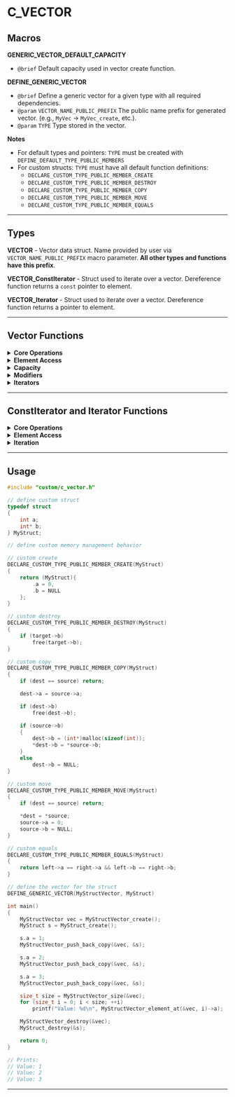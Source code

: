 # C_VECTOR


## Macros

**GENERIC_VECTOR_DEFAULT_CAPACITY**
- `@brief` Default capacity used in vector create function.


**DEFINE_GENERIC_VECTOR**
- `@brief` Define a generic vector for a given type with all required dependencies.
- `@param` `VECTOR_NAME_PUBLIC_PREFIX`  The public name prefix for generated vector. (e.g., `MyVec` -> `MyVec_create`, etc.).
- `@param` `TYPE`                       Type stored in the vector.

**Notes**
- For default types and pointers: `TYPE` must be created with `DEFINE_DEFAULT_TYPE_PUBLIC_MEMBERS`
- For custom structs: `TYPE` must have all default function definitions:
    - `DECLARE_CUSTOM_TYPE_PUBLIC_MEMBER_CREATE`
    - `DECLARE_CUSTOM_TYPE_PUBLIC_MEMBER_DESTROY`
    - `DECLARE_CUSTOM_TYPE_PUBLIC_MEMBER_COPY`
    - `DECLARE_CUSTOM_TYPE_PUBLIC_MEMBER_MOVE`
    - `DECLARE_CUSTOM_TYPE_PUBLIC_MEMBER_EQUALS`

<!-- ================================================================================================================== -->
<!-- END Macros -->
<!-- ================================================================================================================== -->
---

## Types

**VECTOR** - Vector data struct. Name provided by user via `VECTOR_NAME_PUBLIC_PREFIX` macro parameter. **All other types and functions have this prefix**.

**VECTOR_ConstIterator** - Struct used to iterate over a vector. Dereference function returns a `const` pointer to element.

**VECTOR_Iterator** - Struct used to iterate over a vector. Dereference function returns a pointer to element.

<!-- ================================================================================================================== -->
<!-- END Types -->
<!-- ================================================================================================================== -->
---

## Vector Functions

<details>
<summary><b>Core Operations</b></summary>

##### VECTOR_create
- `@brief` Creates a vector struct and allocates dynamic array with default capacity.
- `@return` A new vector instance.

##### VECTOR_create_capacity
- `@brief` Creates a vector struct and allocates dynamic array.
- `@param` `capacity` Initial capacity of the vector.
- `@return` A new vector instance.

##### VECTOR_destroy
- `@brief` Destroys a vector and releases allocated memory.
- `@param` `target` Pointer to the vector.

##### VECTOR_copy
- `@brief` Copies contents of one vector to another.
- `@param` `dest` Destination vector pointer.
- `@param` `source` Source vector pointer.

##### VECTOR_move
- `@brief` Moves contents from one vector to another. Valid operations after move: `VECTOR_copy` (as dest), `VECTOR_destroy`, `VECTOR_equals`
- `@param` `dest` Destination vector pointer.
- `@param` `source` Source vector pointer.

##### VECTOR_equals
- `@brief` Checks whether two vectors are equal by comparing each element.
- `@param` `left` Left-hand side pointer to a vector.
- `@param` `right` Right-hand side pointer to a vector.
- `@return` `true` if equal, `false` otherwise.

</details>
<!-- ================================================================================================================== -->
<!-- END Core Operations -->
<!-- ================================================================================================================== -->

<details>
<summary><b>Element Access</b></summary>

##### VECTOR_data
- `@brief` Returns the internal data array.
- `@param` `target` Pointer to vector.
- `@return` Pointer to the data array.

##### VECTOR_data_const
- `@brief` Returns the internal data array.
- `@param` `target` Pointer to vector.
- `@return` Pointer to the data array.

##### VECTOR_element_front
- `@brief` Returns a pointer to the first element.
- `@param` `target` Pointer to vector.
- `@return` Pointer to the first element.

##### VECTOR_element_front_const
- `@brief` Returns a pointer to the first element.
- `@param` `target` Pointer to vector.
- `@return` Pointer to the first element.

##### VECTOR_element_back
- `@brief` Returns a pointer to the last element.
- `@param` `target` Pointer to vector.
- `@return` Pointer to the last element.

##### VECTOR_element_back_const
- `@brief` Returns a pointer to the last element.
- `@param` `target` Pointer to vector.
- `@return` Pointer to the last element.

##### VECTOR_element_at
- `@brief` Returns a pointer to the element at index.
- `@param` `target` Pointer to vector.
- `@param` `index` Position of the element to get.
- `@return` Pointer to the element at index.

##### VECTOR_element_at_const
- `@brief` Returns a pointer to the element at index.
- `@param` `target` Pointer to vector.
- `@param` `index` Position of the element to get.
- `@return` Pointer to the element at index.

</details>
<!-- ================================================================================================================== -->
<!-- END Element Access -->
<!-- ================================================================================================================== -->

<details>
<summary><b>Capacity</b></summary>

##### VECTOR_size
- `@brief` Returns the number of elements in the vector.
- `@param` `target` Pointer to vector.
- `@return` Number of elements.

##### VECTOR_capacity
- `@brief` Returns the current capacity of the vector.
- `@param` `target` Pointer to vector.
- `@return` Current capacity.

##### VECTOR_empty
- `@brief` Checks if the vector is empty.
- `@param` `target` Pointer to vector.
- `@return` `true` if empty, `false` otherwise.

</details>
<!-- ================================================================================================================== -->
<!-- END Capacity -->
<!-- ================================================================================================================== -->

<details>
<summary><b>Modifiers</b></summary>

##### VECTOR_clear
- `@brief` Clears the vector contents but retains capacity.
- `@param` `target` Pointer to the vector.

##### VECTOR_push_back
- `@brief` Adds a default element to the end of the vector.
- `@param` `target` Pointer to vector.

##### VECTOR_push_back_copy
- `@brief` Adds an element to the end of the vector.
- `@param` `target` Pointer to vector.
- `@param` `item` Pointer to object to copy push.

##### VECTOR_push_back_move
- `@brief` Adds an element to the end of the vector.
- `@param` `target` Pointer to vector.
- `@param` `item` Pointer to object to move push.

##### VECTOR_pop_back
- `@brief` Removes the last element from the vector.
- `@param` `target` Pointer to vector.

##### VECTOR_realloc
- `@brief` Removes all elements, reallocates new capacity and populates it with default elements.
- `@param` `target` Pointer to vector.
- `@param` `capacity` New capacity.

##### VECTOR_realloc_copy
- `@brief` Removes all elements, reallocates new capacity and populates it with copy constructed elements.
- `@param` `target` Pointer to vector.
- `@param` `capacity` New capacity.
- `@param` `item` Pointer to object to copy push.

</details>
<!-- ================================================================================================================== -->
<!-- END Modifiers -->
<!-- ================================================================================================================== -->

<details>
<summary><b>Iterators</b></summary>

##### VECTOR_begin_const
- `@brief` Returns an iterator to the first element in vector.
- `@param` `target` Pointer to vector.
- `@return` A new instance of `VECTOR_ConstIterator`.

##### VECTOR_begin
- `@brief` Returns an iterator to the first element in vector.
- `@param` `target` Pointer to vector.
- `@return` A new instance of `VECTOR_Iterator`.

##### VECTOR_end_const
- `@brief` Returns an iterator past the last element in vector.
- `@param` `target` Pointer to vector.
- `@return` A new instance of `VECTOR_ConstIterator`.

##### VECTOR_end
- `@brief` Returns an iterator past the last element in vector.
- `@param` `target` Pointer to vector.
- `@return` A new instance of `VECTOR_Iterator`.

</details>
<!-- ================================================================================================================== -->
<!-- END Iterators -->
<!-- ================================================================================================================== -->

<!-- ================================================================================================================== -->
<!-- END Vector Functions -->
<!-- ================================================================================================================== -->
---

## ConstIterator and Iterator Functions

<details>
<summary><b>Core Operations</b></summary>

##### VECTOR_ConstIterator_create / VECTOR_Iterator_create
- `@brief` Creates an iterator struct
- `@return` A new iterator instance.

##### VECTOR_ConstIterator_destroy / VECTOR_Iterator_destroy
- `@brief` Destroys an iterator.
- `@param` `target` Pointer to the iterator.

##### VECTOR_ConstIterator_copy / VECTOR_Iterator_copy
- `@brief` Copies contents of one iterator to another.
- `@param` `dest` Destination iterator pointer.
- `@param` `source` Source iterator pointer.

##### VECTOR_ConstIterator_move / VECTOR_Iterator_move
- `@brief` Moves contents from one iterator to another.
- `@param` `dest` Destination iterator pointer.
- `@param` `source` Source iterator pointer.

##### VECTOR_ConstIterator_equals / VECTOR_Iterator_equals
- `@brief` Checks whether two iterators are equal by comparing current position element.
- `@param` `left` Left-hand side pointer to an iterator.
- `@param` `right` Right-hand side pointer to an iterator.
- `@return` `true` if equal, `false` otherwise.

</details>
<!-- ================================================================================================================== -->
<!-- END Core Operations -->
<!-- ================================================================================================================== -->

<details>
<summary><b>Element Access</b></summary>

##### VECTOR_ConstIterator_dereference / VECTOR_Iterator_dereference
- `@brief` Return a pointer to current element.
- `@param` `target` Pointer to the iterator.
- `@return` Pointer to element.

</details>
<!-- ================================================================================================================== -->
<!-- END Element Access -->
<!-- ================================================================================================================== -->

<details>
<summary><b>Iteration</b></summary>

##### VECTOR_ConstIterator_pre_increment / VECTOR_Iterator_pre_increment
- `@brief` Increment by 1.
- `@param` `target` Pointer to the iterator.

##### VECTOR_ConstIterator_post_increment / VECTOR_Iterator_post_increment
- `@brief` Increment by 1 and return non-incremented iterator.
- `@param` `target` Pointer to the iterator.
- `@return` Non-incremented iterator.

##### VECTOR_ConstIterator_increment_by / VECTOR_Iterator_increment_by
- `@brief` Increment by given number.
- `@param` `target` Pointer to the iterator.
- `@param` `diff` Number to apply increment.

##### VECTOR_ConstIterator_increment / VECTOR_Iterator_increment
- `@brief` Increment by given number and return non-incremented iterator.
- `@param` `target` Pointer to the iterator.
- `@param` `diff` Number to apply increment.
- `@return` Non-incremented iterator.

##### VECTOR_ConstIterator_pre_decrement / VECTOR_Iterator_pre_decrement
- `@brief` Decrement by 1.
- `@param` `target` Pointer to the iterator.

##### VECTOR_ConstIterator_post_decrement / VECTOR_Iterator_post_decrement
- `@brief` Decrement by 1 and return non-decremented iterator.
- `@param` `target` Pointer to the iterator.
- `@return` Non-decremented iterator.

##### VECTOR_ConstIterator_decrement_by / VECTOR_Iterator_decrement_by
- `@brief` Decrement by given number.
- `@param` `target` Pointer to the iterator.
- `@param` `diff` Number to apply decrement.

##### VECTOR_ConstIterator_decrement / VECTOR_Iterator_decrement
- `@brief` Decrement by given number and return non-decremented iterator.
- `@param` `target` Pointer to the iterator.
- `@param` `diff` Number to apply decrement.
- `@return` Non-decremented iterator.

</details>
<!-- ================================================================================================================== -->
<!-- END Iteration -->
<!-- ================================================================================================================== -->

<!-- ================================================================================================================== -->
<!-- END ConstIterator and Iterator Functions -->
<!-- ================================================================================================================== -->
---

## Usage

```C
#include "custom/c_vector.h"

// define custom struct
typedef struct
{
    int a;
    int* b;
} MyStruct;

// define custom memory management behavior

// custom create
DECLARE_CUSTOM_TYPE_PUBLIC_MEMBER_CREATE(MyStruct)
{
    return (MyStruct){
        .a = 0,
        .b = NULL
    };
}

// custom destroy
DECLARE_CUSTOM_TYPE_PUBLIC_MEMBER_DESTROY(MyStruct)
{
    if (target->b)
        free(target->b);
}

// custom copy
DECLARE_CUSTOM_TYPE_PUBLIC_MEMBER_COPY(MyStruct)
{
    if (dest == source) return;

    dest->a = source->a;

    if (dest->b)
        free(dest->b);

    if (source->b)
    {
        dest->b = (int*)malloc(sizeof(int));
        *dest->b = *source->b;
    }
    else
        dest->b = NULL;
}

// custom move
DECLARE_CUSTOM_TYPE_PUBLIC_MEMBER_MOVE(MyStruct)
{
    if (dest == source) return;

    *dest = *source;
    source->a = 0;
    source->b = NULL;
}

// custom equals
DECLARE_CUSTOM_TYPE_PUBLIC_MEMBER_EQUALS(MyStruct)
{
    return left->a == right->a && left->b == right->b;
}

// define the vector for the struct
DEFINE_GENERIC_VECTOR(MyStructVector, MyStruct)

int main()
{
    MyStructVector vec = MyStructVector_create();
    MyStruct s = MyStruct_create();

    s.a = 1;
    MyStructVector_push_back_copy(&vec, &s);

    s.a = 2;
    MyStructVector_push_back_copy(&vec, &s);

    s.a = 3;
    MyStructVector_push_back_copy(&vec, &s);

    size_t size = MyStructVector_size(&vec);
    for (size_t i = 0; i < size; ++i)
        printf("Value: %d\n", MyStructVector_element_at(&vec, i)->a);

    MyStructVector_destroy(&vec);
    MyStruct_destroy(&s);

    return 0;
}

// Prints:
// Value: 1
// Value: 2
// Value: 3

```

<!-- ================================================================================================================== -->
<!-- END Usage -->
<!-- ================================================================================================================== -->
---